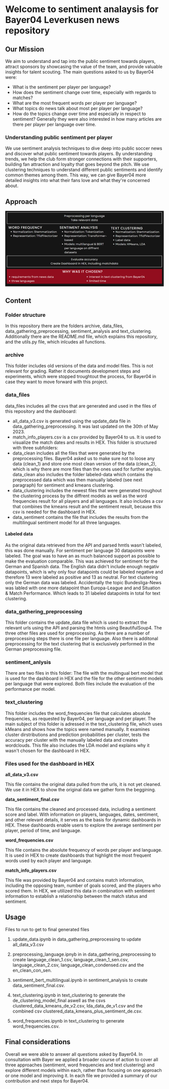 # Welcome to sentiment analaysis for Bayer04 Leverkusen news repository

## Our Mission
We aim to understand and tap into the public sentiment towards players, attract sponsors by showcasing the value of the team, and provide valuable insights for talent scouting.
The main questions asked to us by Bayer04 were:
* What is the sentiment per player per language? 
* How does the sentiment change over time, especially with regards to matches?
* What are the most frequent words per player per language?
* What topics do news talk about most per player per language?
* How do the topics change over time and especially in respect to sentiment?
Generally they were also interested in how many articles are there per player per language over time.

### Understanding public sentiment per player
We use sentiment analysis techniques to dive deep into public soccer news and discover what public sentiment towards players. By understanding trends, we help the club form stronger connections with their supporters, building fan attraction and loyalty that goes beyond the pitch.
We use clustering techniques to understand different public sentiments and identify common themes among them. This way, we can give Bayer04 more detailed insights into what their fans love and what they're concerned about.

## Approach
![Local Image](wrap_up.png)

## Content

### Folder structure
In this repository there are the folders archive, data_files, data_gathering_preprocessing, sentiment_analysis and text_clustering. 
Additionally there are the README.md file, which explains this repository, and the utils.py file, which inlcudes all functions. 

### archive
This folder includes old versions of the data and model files. This is not relevant for grading. Rather it documents development steps and experiments, which were stopped troughtout the process, for Bayer04 in case they want to move forward with this project.

### data_files
data_files includes all the csvs that are generated and used in the files of this repository and the dashboard:
* all_data_v3.csv is generated using the update_data file in data_gathering_preprocessing. It was last updated on the 30th of May 2023.
* match_info_players.csv is a csv provided by Bayer04 to us. It is used to visualize the match dates and results in HEX.
This folder is structured with three subfolders: 
* data_clean includes all the files that were generated by the preprocessing files. Bayer04 asked us to make sure not to loose any data (clean_1) and store one most clean version of the data (clean_2), which is why there are more files than the ones used for further anylsis. data_clean also includes the folder labeled-data which contains the preprocessed data which was then manually labeled (see next paragraph) for sentiment and kmeans clustering. 
* data_clustering includes the newest files that were generated troughout the clustering process by the diffrent models as well as the word frequencies result for all players and all languages. It also includes a csv that combines the kmeans result and the sentiment result, because this csv is needed for the dashboard in HEX.
* data_sentiment contains the file that includes the results from the multilingual sentiment model for all three languages.

#### Labeled data
As the original data retrieved from the API and parsed hmtls wasn't labeled, this was done manually. 
For sentiment per language 30 datapoints were labeled. The goal was to have an as much balanced support as possible to make the evaluation comparable. This was achieved for sentiment for the German and Spanish data. The English data didn't include enough negativ datapoints, which is why only four datapoints could be labeled negative and therefore 13 were labeled as positive and 13 as neutral. 
For text clustering only the German data was labeled. Accidentally the topic Bundesliga-News was labled with one more datapoint than Europa-League and and Situation & Match Performance. Which leads to 31 labeled datapoints in total for text clustering.

### data_gathering_preprocessing
This folder contains the update_data file which is used to extract the relevant urls using the API and parsing the htmls using BeautifulSoup4. 
The three other files are used for preprocessing. As there are a number of preprocessing steps there is one file per language. Also there is additonal preprocessing for the text clustering that is exclusively performed in the German preprocessing file.

### sentiment_anlysis
There are two files in this folder: The file with the multingual bert model that is used for the dashboard in HEX and the file for the other sentiment models per language that were explored. Both files include the evaluation of the performance per model. 

### text_clustering
This folder includes the word_frequencies file that calculates absolute frequencies, as requested by Bayer04, per language and per player. 
The main subject of this folder is adressed in the text_clustering file, which uses kMeans and shows how the topics were named manually. It examines cluster dirstributions and prediction probabilities per cluster, tests the accuracy per cluster with the manually labeled data and creates wordclouds. This file also includes the LDA model and explains why it wasn't chosen for the dashboard in HEX. 

### Files used for the dashboard in HEX

**all_data_v3.csv**

This file contains the original data pulled from the urls, it is not yet cleaned. We use it in HEX to show the original data we gather form the beggining.

**data_sentiment_final.csv**

This file contains the cleaned and processed data, including a sentiment score and label. With information on players, languages, dates, sentiment, and other relevant details, it serves as the basis for dynamic dashboards in HEX. These dashboards enable users to explore the average sentiment per player, period of time, and language.

**word_frequencies.csv**

This file contains the absolute frequency of words per player and language. It is used in HEX to create dashboards that highlight the most frequent words used by each player and language.

**match_info_players.csv**

This file was provided by Bayer04 and contains match information, including the opposing team, number of goals scored, and the players who scored them. In HEX, we utilized this data in combination with sentiment information to establish a relationship between the match status and sentiment.

## Usage

Files to run to get to final generated files

1. update_data.ipynb in data_gathering_preprocessing to update all_data_v3.csv

2. preprocessing_language.ipnyb in in data_gathering_preprocessing to create language_clean_1.csv, language_clean_1_sen.csv, language_clean_2.csv, language_clean_condensed.csv and the en_clean_con_sen.

3. sentiment_bert_multilingual.ipynb in sentiment_analysis to create data_sentiment_final.csv.

4. text_clustering.ipynb in text_clustering to generate the de_clustering_model_final aswell as the csvs clustered_data_kmeans_de_v2.csv, lda_data_de_v1.csv and the combined csv clustered_data_kmeans_plus_sentiment_de.csv.

5. word_frequencies.ipynb in text_clustering to generate word_frequencies.csv.



## Final considerations
Overall we were able to answer all questions asked by Bayer04. In consultation with Bayer we applied a broader course of action to cover all three approaches (sentiment, word frequencies and text clustering) and explore different models within each, rather than focusing on one approach or one model and improving it. In each file we provided a summary of our contribution and next steps for Bayer04.


